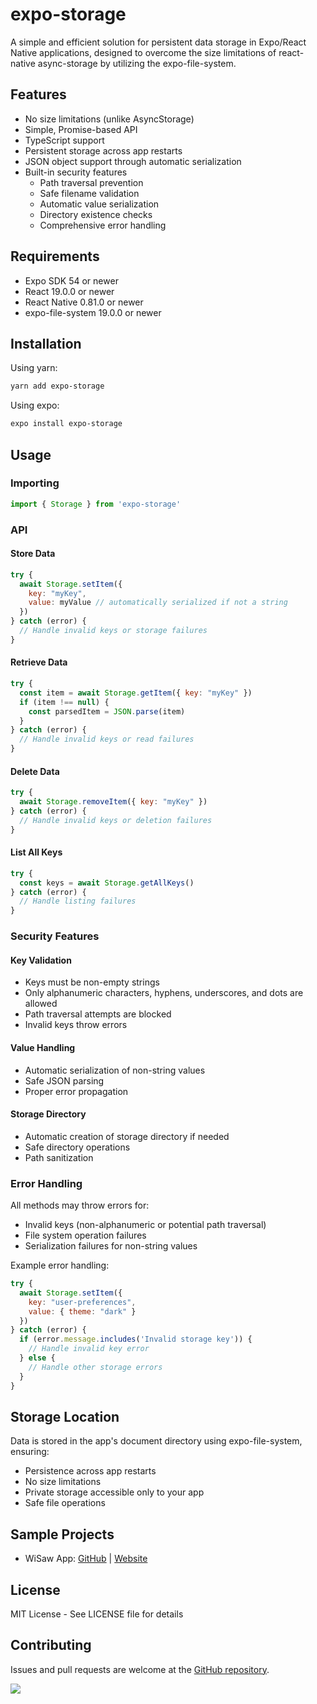 # expo-storage

A simple and efficient solution for persistent data storage in Expo/React Native applications, designed to overcome the size limitations of react-native async-storage by utilizing the expo-file-system.

## Features

- No size limitations (unlike AsyncStorage)
- Simple, Promise-based API
- TypeScript support
- Persistent storage across app restarts
- JSON object support through automatic serialization
- Built-in security features
  - Path traversal prevention
  - Safe filename validation
  - Automatic value serialization
  - Directory existence checks
  - Comprehensive error handling

## Requirements

- Expo SDK 54 or newer
- React 19.0.0 or newer
- React Native 0.81.0 or newer
- expo-file-system 19.0.0 or newer

## Installation

Using yarn:
```bash
yarn add expo-storage
```

Using expo:
```bash
expo install expo-storage
```

## Usage

### Importing

```javascript
import { Storage } from 'expo-storage'
```

### API

#### Store Data

```javascript
try {
  await Storage.setItem({
    key: "myKey",
    value: myValue // automatically serialized if not a string
  })
} catch (error) {
  // Handle invalid keys or storage failures
}
```

#### Retrieve Data

```javascript
try {
  const item = await Storage.getItem({ key: "myKey" })
  if (item !== null) {
    const parsedItem = JSON.parse(item)
  }
} catch (error) {
  // Handle invalid keys or read failures
}
```

#### Delete Data

```javascript
try {
  await Storage.removeItem({ key: "myKey" })
} catch (error) {
  // Handle invalid keys or deletion failures
}
```

#### List All Keys

```javascript
try {
  const keys = await Storage.getAllKeys()
} catch (error) {
  // Handle listing failures
}
```

### Security Features

#### Key Validation
- Keys must be non-empty strings
- Only alphanumeric characters, hyphens, underscores, and dots are allowed
- Path traversal attempts are blocked
- Invalid keys throw errors

#### Value Handling
- Automatic serialization of non-string values
- Safe JSON parsing
- Proper error propagation

#### Storage Directory
- Automatic creation of storage directory if needed
- Safe directory operations
- Path sanitization

### Error Handling

All methods may throw errors for:
- Invalid keys (non-alphanumeric or potential path traversal)
- File system operation failures
- Serialization failures for non-string values

Example error handling:
```javascript
try {
  await Storage.setItem({
    key: "user-preferences",
    value: { theme: "dark" }
  })
} catch (error) {
  if (error.message.includes('Invalid storage key')) {
    // Handle invalid key error
  } else {
    // Handle other storage errors
  }
}
```

## Storage Location

Data is stored in the app's document directory using expo-file-system, ensuring:
- Persistence across app restarts
- No size limitations
- Private storage accessible only to your app
- Safe file operations

## Sample Projects

- WiSaw App: [GitHub](https://github.com/echowaves/WiSaw) | [Website](https://www.wisaw.com/)

## License

MIT License - See LICENSE file for details

## Contributing

Issues and pull requests are welcome at the [GitHub repository](https://github.com/echowaves/expo-storage).

<a href="https://app.codacy.com/gh/echowaves/expo-storage/dashboard?utm_source=gh&utm_medium=referral&utm_content=&utm_campaign=Badge_grade"><img src="https://app.codacy.com/project/badge/Grade/d2ae6874e2954c0fbfaca3591bbd7e0c"/></a>